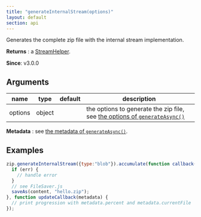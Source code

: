 ```yaml
---
title: "generateInternalStream(options)"
layout: default
section: api
---
```


Generates the complete zip file with the internal stream implementation.

__Returns__ : a [StreamHelper]({{site.baseurl}}/documentation/api_streamhelper.php).

__Since__: v3.0.0

## Arguments

name                | type     | default | description
--------------------|----------|---------|------------
options             | object   |         | the options to generate the zip file, see [the options of `generateAsync()`]({{site.baseurl}}/documentation/api_jszip/generate_async.php)

__Metadata__ : see [the metadata of `generateAsync()`]({{site.baseurl}}/documentation/api_jszip/generate_async.php#onupdate-callback).

## Examples

```js
zip.generateInternalStream({type:"blob"}).accumulate(function callback(err, content) {
  if (err) {
    // handle error
  }
  // see FileSaver.js
  saveAs(content, "hello.zip");
}, function updateCallback(metadata) {
  // print progression with metadata.percent and metadata.currentFile
});
```
